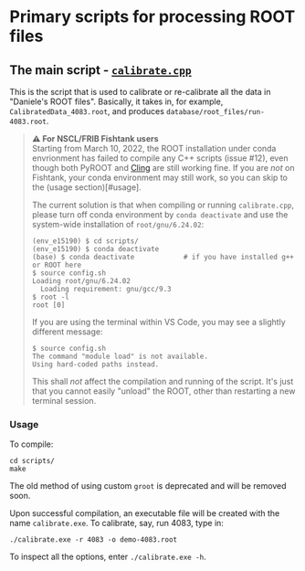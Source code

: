 # Primary scripts for processing ROOT files

## The main script - [`calibrate.cpp`](calibrate.cpp)
This is the script that is used to calibrate or re-calibrate all the data in "Daniele's ROOT files". Basically, it takes in, for example, `CalibratedData_4083.root`, and produces `database/root_files/run-4083.root`.

> **:warning: For NSCL/FRIB Fishtank users**<br>
> Starting from March 10, 2022, the ROOT installation under conda envrionment has failed to compile any C++ scripts (issue #12), even though both PyROOT and [Cling](https://github.com/root-project/cling) are still working fine. If you are *not* on Fishtank, your conda environment may still work, so you can skip to the (usage section)[#usage].
> 
> The current solution is that when compiling or running `calibrate.cpp`, please turn off conda environment by `conda deactivate` and use the system-wide installation of `root/gnu/6.24.02`:
> ```console
> (env_e15190) $ cd scripts/
> (env_e15190) $ conda deactivate
> (base) $ conda deactivate            # if you have installed g++ or ROOT here
> $ source config.sh
> Loading root/gnu/6.24.02
>   Loading requirement: gnu/gcc/9.3
> $ root -l
> root [0] 
> ```
> If you are using the terminal within VS Code, you may see a slightly different message:
> ```console
> $ source config.sh
> The command "module load" is not available.
> Using hard-coded paths instead.
> ```
> This shall *not* affect the compilation and running of the script. It's just that you cannot easily "unload" the ROOT, other than restarting a new terminal session.

### Usage
To compile:
```console
cd scripts/
make
```
The old method of using custom `groot` is deprecated and will be removed soon.

Upon successful compilation, an executable file will be created with the name `calibrate.exe`. To calibrate, say, run 4083, type in:
```console
./calibrate.exe -r 4083 -o demo-4083.root
```
To inspect all the options, enter `./calibrate.exe -h`.
